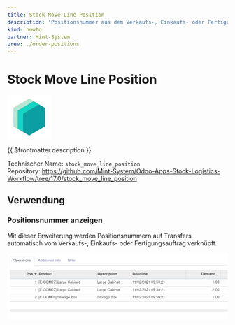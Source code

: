 ```yaml
---
title: Stock Move Line Position
description: 'Positionsnummer aus dem Verkaufs-, Einkaufs- oder Fertigungsauftrag anzeigen.'
kind: howto
partner: Mint-System
prev: ./order-positions
---
```


# Stock Move Line Position

![icon_oms_box](attachments/icons_odoo_mint_system.png)

{{ $frontmatter.description }}

Technischer Name: `stock_move_line_position`\
Repository: <https://github.com/Mint-System/Odoo-Apps-Stock-Logistics-Workflow/tree/17.0/stock_move_line_position>

## Verwendung

### Positionsnummer anzeigen

Mit dieser Erweiterung werden Positionsnummern auf Transfers automatisch vom Verkaufs-, Einkaufs- oder Fertigungsauftrag verknüpft.

![](attachments/Stock%20Move%20Line%20Position.png)
